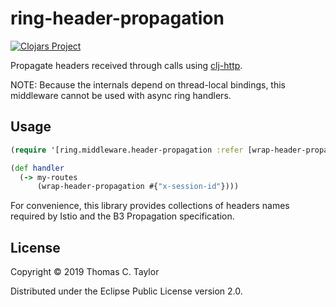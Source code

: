 # ring-header-propagation

[![Clojars Project](https://img.shields.io/clojars/v/tessellator/ring-header-propagation.svg)](https://clojars.org/tessellator/ring-header-propagation)

Propagate headers received through calls using
[clj-http](https://github.com/dakrone/clj-http).

NOTE: Because the internals depend on thread-local bindings, this middleware
cannot be used with async ring handlers.

## Usage

```clojure
(require '[ring.middleware.header-propagation :refer [wrap-header-propagation]])

(def handler
  (-> my-routes
      (wrap-header-propagation #{"x-session-id"})))
```

For convenience, this library provides collections of headers names required by
Istio and the B3 Propagation specification.

## License

Copyright © 2019 Thomas C. Taylor

Distributed under the Eclipse Public License version 2.0.
